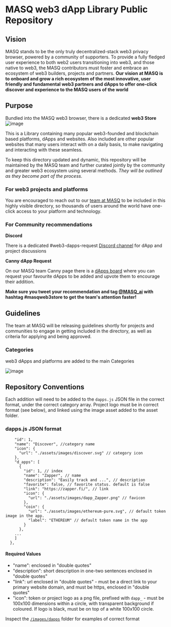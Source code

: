 # MASQ web3 dApp Library Public Repository

## Vision
MASQ stands to be the only truly decentralized-stack web3 privacy browser, powered by a community of supporters. To provide a fully fledged user experience to both web2 users transitioning into web3, and those native to web3, the MASQ contributors must foster and embrace an ecosystem of web3 builders, projects and partners. **Our vision at MASQ is to onboard and grow a rich ecosystem of the most innovative, user friendly and fundamental web3 partners and dApps to offer one-click discover and experience to the MASQ users of the world**

## Purpose
Bundled into the MASQ web3 browser, there is a dedicated **web3 Store**
![image](https://user-images.githubusercontent.com/55721017/212500843-c5c82283-7a20-4a2f-8aad-0c0a2652f232.png)

This is a Library containing many popular web3-founded and blockchain based platforms, dApps and websites. Also included are other popular websites that many users interact with on a daily basis, to make navigating and interacting with these seamless.

To keep this directory updated and dynamic, this repository will be maintained by the MASQ team and further curated jointly by the community and greater web3 ecosystem using several methods. _They will be outlined as they become part of the process._

### For web3 projects and platforms
You are encouraged to reach out to our [team at MASQ](mailto:info@masq.ai?subject=Would%love%to%be%added%to%the%web3%Store!) to be included in this highly visible directory, so thousands of users around the world have one-click access to your platform and technology.

### For Community recommendations
**Discord**

There is a dedicated #web3-dapps-request [Discord channel](https://discord.gg/4hCEs3hPhb) for dApp and project discussions

**Canny dApp Request**

On our MASQ team Canny page there is a [dApps board](https://masq-network.canny.io/dapps) where you can request your favourite dApps to be added and upvote them to encourage their addition.

**Make sure you tweet your recommendation and tag [@MASQ_ai](https://twitter.com/MASQ_ai) with hashtag #masqweb3store to get the team's attention faster!**

## Guidelines
The team at MASQ will be releasing guidelines shortly for projects and communities to engage in getting included in the directory, as well as criteria for applying and being approved.

### Categories
web3 dApps and platforms are added to the main Categories

![image](https://user-images.githubusercontent.com/55721017/191414436-22dba94c-7699-460c-8a20-88e7086e448f.png)


## Repository Conventions
Each addition will need to be added to the `dapps.js` JSON file in the correct format, under the correct category array.
Project logo must be in correct format (see below), and linked using the image asset added to the asset folder.

### dapps.js JSON format

```{
    "id": 1,
    "name": "Discover", //category name
    "icon": {
      "url": "./assets/images/discover.svg" // category icon
    },
    "d_apps": [
      {
        "id": 1, // index
        "name": "Zapper", // name
        "description": "Easily track and ...", // description
        "favorite": false, // favorite status. default is false
        "link": "https://zapper.fi/", // link
        "icon": {
          "url": "./assets/images/dapp_Zapper.png" // favicon
        },
        "coin": {
          "url": "./assets/images/ethereum-pure.svg", // default token image in the app.
          "label": "ETHEREUM" // default token name in the app
        }
      },
    ...
    ]
  },
  ```
  
  #### Required Values
  
  - "name": enclosed in "double quotes"
  - "description": short description in one-two sentences enclosed in "double quotes"
  - "link": url enclosed in "double quotes" - must be a direct link to your primary website domain, and must be https, enclosed in "double quotes"
  - "icon": token or project logo as a png file, prefixed with `dapp_` - must be 100x100 dimensions within a circle, with transparent background if coloured. If logo is black, must be on top of a white 100x100 circle.

Inspect the [`/images/dapps`](https://github.com/MASQ-Project/MASQ-dapp-store/tree/main/assets/images/dapps) folder for examples of correct format
  

